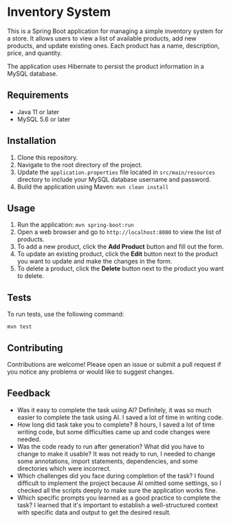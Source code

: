 # Inventory System

This is a Spring Boot application for managing a simple inventory system for a store. It allows users to view a list of available products, add new products, and update existing ones. Each product has a name, description, price, and quantity.

The application uses Hibernate to persist the product information in a MySQL database.

## Requirements

- Java 11 or later
- MySQL 5.6 or later

## Installation

1. Clone this repository.
2. Navigate to the root directory of the project.
3. Update the `application.properties` file located in `src/main/resources` directory to include your MySQL database username and password.
4. Build the application using Maven: `mvn clean install`

## Usage

1. Run the application: `mvn spring-boot:run`
2. Open a web browser and go to `http://localhost:8080` to view the list of products.
3. To add a new product, click the **Add Product** button and fill out the form.
4. To update an existing product, click the **Edit** button next to the product you want to update and make the changes in the form.
5. To delete a product, click the **Delete** button next to the product you want to delete.

## Tests

To run tests, use the following command:

```
mvn test
```

## Contributing

Contributions are welcome! Please open an issue or submit a pull request if you notice any problems or would like to suggest changes.

## Feedback

- Was it easy to complete the task using AI? Definitely, it was so much easier to complete the task using AI. I saved a lot of time in writing code.
- How long did task take you to complete? 8 hours, I saved a lot of time writing code, but some difficulties came up and code changes were needed.
- Was the code ready to run after generation? What did you have to change to make it usable? It was not ready to run, I needed to change some annotations, import statements, dependencies, and some directories which were incorrect.
- Which challenges did you face during completion of the task? I found difficult to implement the project because AI omitted some settings, so I checked all the scripts deeply to make sure the application works fine.
- Which specific prompts you learned as a good practice to complete the task? I learned that it's important to establish a well-structured context with specific data and output to get the desired result.